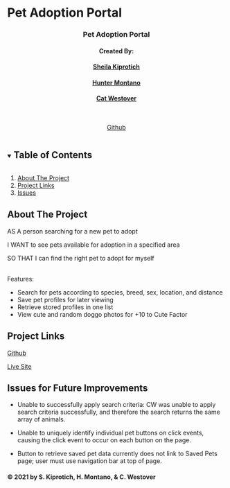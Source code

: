# Pet Adoption Portal



<h3 align="center">Pet Adoption Portal</h3>
<h4 align="center"> Created By:</h4>
<h4 align="center"><a href="https://github.com/sheilashix"> Sheila Kiprotich </a></h4>
<h4 align="center"><a href="https://github.com/HunterMontano"> Hunter Montano </a></h4>
<h4 align="center"><a href="https://github.com/thecatwest"> Cat Westover </a></h4>

<br />
<p align="center">
<a href="https://github.com/thecatwest/pet-adoption">Github</a>
<br />
<p align="center">
  




<!-- TABLE OF CONTENTS -->
<details open="open">
<summary><h2 style="display: inline-block">Table of Contents</h2></summary>
<ol>
<li><a href="#about">About The Project</a></li>
<li><a href="#links">Project Links</a></li>
<li><a href="#issues">Issues</a></li>
</ol>
</details>



<!-- ABOUT THE PROJECT -->
## About The Project

AS A person searching for a new pet to adopt

I WANT to see pets available for adoption in a specified area

SO THAT I can find the right pet to adopt for myself

<br>
Features:

<br />

* Search for pets according to species, breed, sex, location, and distance
* Save pet profiles for later viewing
* Retrieve stored profiles in one list
* View cute and random doggo photos for +10 to Cute Factor



<!-- PROJECT LINKS -->
## Project Links
<p>
<a href="https://github.com/thecatwest/pet-adoption">Github</a>
<br />
<p>
<a href="https://thecatwest.github.io/pet-adoption/">Live Site</a>



<!-- Issues -->
## Issues for Future Improvements
<p>

* Unable to successfully apply search criteria: CW was unable to apply search criteria successfully, and therefore the search returns the same array of animals.

* Unable to uniquely identify individual pet buttons on click events, causing the click event to occur on each button on the page.
* Button to retrieve saved pet data currently does not link to Saved Pets page; user must use navigation bar at top of page.

<h4 class="text-dark">&copy; 2021 by S. Kiprotich, H. Montano, & C. Westover</h4>
